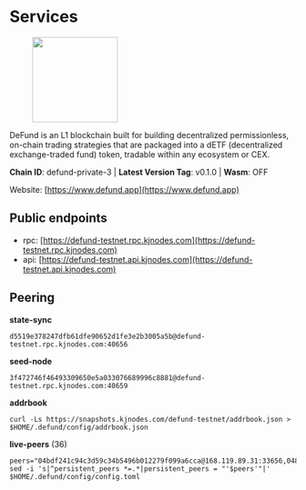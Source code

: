 # Services

<figure><img src="https://raw.githubusercontent.com/kj89/testnet_manuals/main/pingpub/logos/defund.png" width="150" alt=""><figcaption></figcaption></figure>

DeFund is an L1 blockchain built for building decentralized permissionless,  on-chain trading strategies that are packaged into a dETF (decentralized  exchange-traded fund) token, tradable within any ecosystem or CEX.

**Chain ID**: defund-private-3 | **Latest Version Tag**: v0.1.0 | **Wasm**: OFF

Website: [https://www.defund.app](https://www.defund.app)


## Public endpoints

* rpc: [https://defund-testnet.rpc.kjnodes.com](https://defund-testnet.rpc.kjnodes.com)
* api: [https://defund-testnet.api.kjnodes.com](https://defund-testnet.api.kjnodes.com)

## Peering

**state-sync**

```
d5519e378247dfb61dfe90652d1fe3e2b3005a5b@defund-testnet.rpc.kjnodes.com:40656
```

**seed-node**

```
3f472746f46493309650e5a033076689996c8881@defund-testnet.rpc.kjnodes.com:40659
```

**addrbook**
```
curl -Ls https://snapshots.kjnodes.com/defund-testnet/addrbook.json > $HOME/.defund/config/addrbook.json
```

**live-peers** (36)
```
peers="04bdf241c94c3d59c34b5496b012279f099a6cca@168.119.89.31:33656,0484eab6881ba458c5988296403963aaf273700b@157.90.236.25:18656,0e5c41bec481ae4da0577377bc1952eb29b1e4c1@65.21.78.86:26656,c640df433e42f07b2d2ea11679c35a69174f6ef2@194.180.176.124:26656,5c2a752c9b1952dbed075c56c600c3a79b58c395@95.214.55.232:26836,c0b96875a8d2b8ff587c618e388ab3268bb586bf@154.12.246.0:26656,c2ec4dbc771adbefdbdefa0edf4750687725236d@151.106.35.182:26656,19c02cf309318e93aecd9b8dd7e14fec7efb4b84@5.161.117.251:18656,d1bf69d2bd417b9a3ae82597c9aa1345295a7d3b@5.161.78.112:18656,695eb6029f2749c4661b716b9b9e110e0bdc5356@62.171.147.78:26656,ef4cac7e5813a753239239e297efcabc03a07fbb@194.180.176.125:26656,90dc33a14889c0a0348b18a03d2a3d0eab41e6cb@92.119.112.225:26656,ac7f2212b75a01fc6c7f19ca6365a6c4b4e90cf7@88.99.122.229:26656,306266028003e6b0c40c86a2ebbb95d0278d1ad2@91.205.173.151:36656,897e47992933105fd3c466021eaa347225edc5b2@45.147.199.48:26656,f657421825c924c583994fa0e4543b613519ca50@45.147.199.6:26656,156eb5692a8ea7252ea58fecf82781fc23a6f29e@109.123.246.107:26656,2c4ddd8d4af5405618098648864d1d9975024aa3@95.216.173.157:26656,13e13cc3b1cee183592bffc1aaae6a9b3b7a7e20@38.242.206.62:40656,d04084623a4ec44fd91d46f07ba2e2d1d0638dd4@141.95.23.183:26656,20d3366716016e41ac0d8f20954d1951565f5aab@65.109.15.207:26656,50ab3cea5a763fed15f18dff1f35a503f88994b2@193.203.203.27:26656,b1e1758323425265c1db42b0fbaa7ab80612a582@38.242.207.15:40656,d1d1f9b34c3e4d46d7268588848b59b3a696a533@194.233.66.70:26656,e6b3dc37e08c1807cc044eb56061cfe0186af569@65.108.206.45:27656,989c2419816cc187213cd604d09b088b4d64518c@195.3.222.189:26656,2997819a47da2666714f1c0d675c0041d42682b1@94.103.91.239:26656,8ac1ab46e98ebd14b7493dbf83c1e33cd2aa5921@45.87.154.227:26656,6cefbf7a3c4435b19ecf24fc8cc982f7c1353eb7@65.21.58.131:36656,760bc7fc66c15c9f2b9d722b9ee673cbdd265614@144.76.97.251:31256,b50363075f36fa3382f78bdbe0c297dd27465eeb@154.38.161.212:26656,b32e6619a1c7998519d2d38828e34ace7b773852@65.109.84.250:36656,32fcb7ee30e6d31277e201e2f2d082c0aa7824e5@92.119.112.181:26656,b3a1fda2347ffc225121793b91edd132abdcc2d9@45.147.199.63:26656,2b8e2f05af0b716b551e2d0280090cbe86316a75@124.223.26.171:26656,5a879e335d22f190dc614488a6a657874b66e260@62.171.162.229:36656"
sed -i 's|^persistent_peers *=.*|persistent_peers = "'$peers'"|' $HOME/.defund/config/config.toml
```
